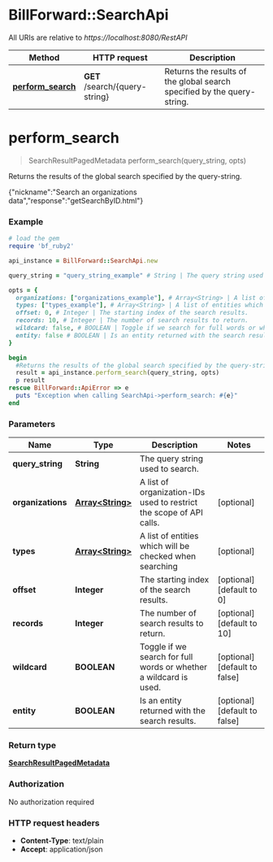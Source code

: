 # BillForward::SearchApi

All URIs are relative to *https://localhost:8080/RestAPI*

Method | HTTP request | Description
------------- | ------------- | -------------
[**perform_search**](SearchApi.md#perform_search) | **GET** /search/{query-string} | Returns the results of the global search specified by the query-string.


# **perform_search**
> SearchResultPagedMetadata perform_search(query_string, opts)

Returns the results of the global search specified by the query-string.

{\"nickname\":\"Search an organizations data\",\"response\":\"getSearchByID.html\"}

### Example
```ruby
# load the gem
require 'bf_ruby2'

api_instance = BillForward::SearchApi.new

query_string = "query_string_example" # String | The query string used to search.

opts = { 
  organizations: ["organizations_example"], # Array<String> | A list of organization-IDs used to restrict the scope of API calls.
  types: ["types_example"], # Array<String> | A list of entities which will be checked when searching
  offset: 0, # Integer | The starting index of the search results.
  records: 10, # Integer | The number of search results to return.
  wildcard: false, # BOOLEAN | Toggle if we search for full words or whether a wildcard is used.
  entity: false # BOOLEAN | Is an entity returned with the search results.
}

begin
  #Returns the results of the global search specified by the query-string.
  result = api_instance.perform_search(query_string, opts)
  p result
rescue BillForward::ApiError => e
  puts "Exception when calling SearchApi->perform_search: #{e}"
end
```

### Parameters

Name | Type | Description  | Notes
------------- | ------------- | ------------- | -------------
 **query_string** | **String**| The query string used to search. | 
 **organizations** | [**Array&lt;String&gt;**](String.md)| A list of organization-IDs used to restrict the scope of API calls. | [optional] 
 **types** | [**Array&lt;String&gt;**](String.md)| A list of entities which will be checked when searching | [optional] 
 **offset** | **Integer**| The starting index of the search results. | [optional] [default to 0]
 **records** | **Integer**| The number of search results to return. | [optional] [default to 10]
 **wildcard** | **BOOLEAN**| Toggle if we search for full words or whether a wildcard is used. | [optional] [default to false]
 **entity** | **BOOLEAN**| Is an entity returned with the search results. | [optional] [default to false]

### Return type

[**SearchResultPagedMetadata**](SearchResultPagedMetadata.md)

### Authorization

No authorization required

### HTTP request headers

 - **Content-Type**: text/plain
 - **Accept**: application/json



